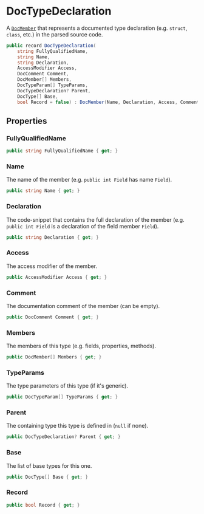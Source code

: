 # DocTypeDeclaration
A [`DocMember`](./DocMember.md) that represents a documented type declaration (e.g. `struct`, `class`, etc.)
in the parsed source code.

```cs
public record DocTypeDeclaration(
    string FullyQualifiedName,
    string Name,
    string Declaration,
    AccessModifier Access,
    DocComment Comment,
    DocMember[] Members,
    DocTypeParam[] TypeParams,
    DocTypeDeclaration? Parent,
    DocType[] Base,
    bool Record = false) : DocMember(Name, Declaration, Access, Comment)
```

## Properties
### FullyQualifiedName
```cs
public string FullyQualifiedName { get; }
```

### Name
The name of the member (e.g. `public int Field` has name `Field`).

```cs
public string Name { get; }
```

### Declaration
The code-snippet that contains the full declaration of the member
(e.g. `public int Field` is a declaration of the field member `Field`).

```cs
public string Declaration { get; }
```

### Access
The access modifier of the member.

```cs
public AccessModifier Access { get; }
```

### Comment
The documentation comment of the member (can be empty).

```cs
public DocComment Comment { get; }
```

### Members
The members of this type (e.g. fields, properties, methods).

```cs
public DocMember[] Members { get; }
```

### TypeParams
The type parameters of this type (if it's generic).

```cs
public DocTypeParam[] TypeParams { get; }
```

### Parent
The containing type this type is defined in (`null` if none).

```cs
public DocTypeDeclaration? Parent { get; }
```

### Base
The list of base types for this one.

```cs
public DocType[] Base { get; }
```

### Record
```cs
public bool Record { get; }
```

